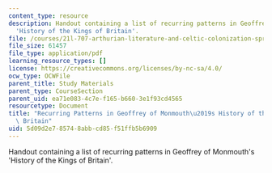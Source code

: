 ```yaml
---
content_type: resource
description: Handout containing a list of recurring patterns in Geoffrey of Monmouth's
  'History of the Kings of Britain'.
file: /courses/21l-707-arthurian-literature-and-celtic-colonization-spring-2005/5d09d2e785748abbcd85f51ffb5b6909_8_pat_geof_monmo.pdf
file_size: 61457
file_type: application/pdf
learning_resource_types: []
license: https://creativecommons.org/licenses/by-nc-sa/4.0/
ocw_type: OCWFile
parent_title: Study Materials
parent_type: CourseSection
parent_uid: ea71e083-4c7e-f165-b660-3e1f93cd4565
resourcetype: Document
title: "Recurring Patterns in Geoffrey of Monmouth\u2019s History of the Kings of\
  \ Britain"
uid: 5d09d2e7-8574-8abb-cd85-f51ffb5b6909
---
```

Handout containing a list of recurring patterns in Geoffrey of Monmouth's 'History of the Kings of Britain'.